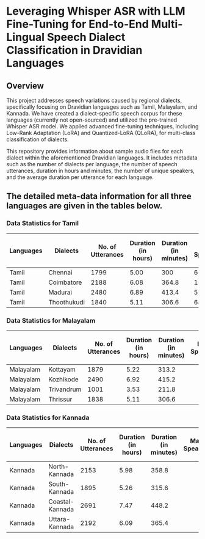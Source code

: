 # Leveraging Whisper ASR with LLM Fine-Tuning for End-to-End Multi-Lingual Speech Dialect Classification in Dravidian Languages

## Overview
This project addresses speech variations caused by regional dialects, specifically focusing on Dravidian languages such as Tamil, Malayalam, and Kannada. We have created a dialect-specific speech corpus for these languages (currently not open-sourced) and utilized the pre-trained Whisper ASR model. We applied advanced fine-tuning techniques, including Low-Rank Adaptation (LoRA) and Quantized-LoRA (QLoRA), for multi-class classification of dialects.

This repository provides information about sample audio files for each dialect within the aforementioned Dravidian languages. It includes metadata such as the number of dialects per language, the number of speech utterances, duration in hours and minutes, the number of unique speakers, and the average duration per utterance for each language. 

## The detailed meta-data information for all three languages are given in the tables below.

### Data Statistics for Tamil

| Languages | Dialects    | No. of Utterances | Duration (in hours) | Duration (in minutes) | Male Speakers | Female Speakers | Total Unique Speakers | Average Duration per Utterance |
|-----------|-------------|-------------------|----------------------|------------------------|---------------|-----------------|------------------------|----------------------------------|
| Tamil   | Chennai     | 1799              | 5.00                 | 300                    | 65            | 28              | 93                     | 10                               |
| Tamil     | Coimbatore  | 2188              | 6.08                 | 364.8                  | 15            | 6               | 21                     | 10                               |
| Tamil     | Madurai     | 2480              | 6.89                 | 413.4                  | 52            | 17              | 69                     | 10                               |
| Tamil     | Thoothukudi | 1840              | 5.11                 | 306.6                  | 68            | 34              | 102                    | 10                               |


### Data Statistics for Malayalam
| Languages | Dialects    | No. of Utterances | Duration (in hours) | Duration (in minutes) | Male Speakers | Female Speakers | Total Unique Speakers | Average Duration per Utterance |
|-----------|-------------|-------------------|----------------------|------------------------|---------------|-----------------|------------------------|----------------------------------|
|  Malayalam    | Kottayam     | 1879              | 5.22                 | 313.2                    |             |               |                      | 10                               |
| Malayalam     | Kozhikode  | 2490              | 6.92                 | 415.2                  |             |                |                      | 10                               |
| Malayalam     | Trivandrum     | 1001              | 3.53                 | 211.8                  |             |               |                      | 10                               |
| Malayalam     | Thrissur | 1838              | 5.11                 | 306.6                  |             |               |                     | 10                               |


### Data Statistics for Kannada
| Languages | Dialects    | No. of Utterances | Duration (in hours) | Duration (in minutes) | Male Speakers | Female Speakers | Total Unique Speakers | Average Duration per Utterance |
|-----------|-------------|-------------------|----------------------|------------------------|---------------|-----------------|------------------------|----------------------------------|
|  Kannada    | North-Kannada     | 2153              | 5.98                 | 358.8                    |             |               |                      | 10                               |
| Kannada     | South-Kannada  | 1895              | 5.26                 | 315.6                  |             |                |                      | 10                               |
| Kannada     | Coastal-Kannada     | 2691              | 7.47                 | 448.2                  |             |               |                      | 10                               |
| Kannada     | Uttara-Kannada | 2192              | 6.09                 | 365.4                  |             |               |                     | 10                               |
